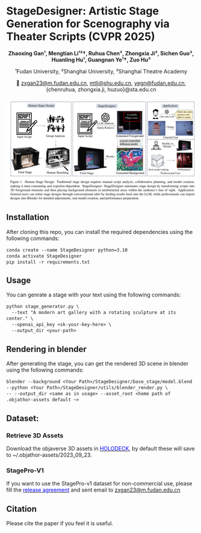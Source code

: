 # StageDesigner: Artistic Stage Generation for Scenography via Theater Scripts (CVPR 2025)

<div align = 'center'>
<b>Zhaoxing Gan¹, Mengtian Li¹²†, Ruhua Chen³, Zhongxia Ji³,  
Sichen Guo³, Huanling Hu¹, Guangnan Ye¹†, Zuo Hu³</b>

¹Fudan University, ²Shanghai University, ³Shanghai Theatre Academy  

📧 zxgan23@m.fudan.edu.cn, mtli@shu.edu.cn, yegn@fudan.edu.cn, {chenruhua, zhongxia.ji, huzuo}@sta.edu.cn  
</div>


<h5 align="center">
<img src="https://github.com/deadsmither5/StageDesigner/blob/main/teaser.png" width="800px"/><br/>
</h5>

 
## Installation
After cloning this repo, you can install the required dependencies using the following commands:
```
conda create --name StageDesigner python=3.10
conda activate StageDesigner
pip install -r requirements.txt
```

## Usage
You can genrate a stage with your text using the following commands:
```
python stage_generator.py \
  --text "A modern art gallery with a rotating sculpture at its center." \
  --openai_api_key <sk-your-key-here> \
  --output_dir <your-path>
```

## Rendering in blender
After generating the stage, you can get the rendered 3D scene in blender using the following commands: 
```
blender --background <Your Path>/StageDesigner/base_stage/model.blend --python <Your Path>/StageDesigner/utils/blender_render.py \
-- --output_dir <same as in usage> --asset_root <home path of .objathor-assets default ~>
```
## Dataset: 
### Retrieve 3D Assets
Download the objaverse 3D assets in [<span style="color:blue">HOLODECK</span>](https://github.com/allenai/Holodeck), by default these will save to ~/.objathor-assets/2023_09_23.
### StagePro-V1
If you want to use the StagePro-v1 dataset for non-commercial use, please fill the [<span style="color:blue">release agreement</span>](https://github.com/deadsmither5/StageDesigner/blob/main/release%20agreement.pdf) and sent email to zxgan23@m.fudan.edu.cn

## Citation
Please cite the paper if you feel it is useful.